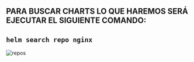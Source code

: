 ## PARA BUSCAR CHARTS LO QUE HAREMOS SERÁ EJECUTAR EL SIGUIENTE COMANDO:

## `helm search repo nginx`

![repos](https://user-images.githubusercontent.com/72433702/152123295-ab37db07-4de7-4494-99ce-aa2d16a36ca1.PNG)
